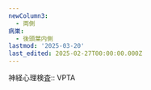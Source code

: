 ```yaml
---
newColumn3:
  - 両側
病巣:
  - 後頭葉内側
lastmod: '2025-03-20'
last_edited: 2025-02-27T00:00:00.000Z
---
```


神経心理検査:: VPTA
